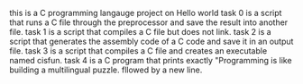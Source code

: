 this is a C programming langauge project on Hello world
task 0 is a script that runs a C file through the preprocessor and save the result into another file.
task 1 is a script that compiles a C file but does not link.
task 2 is a script that generates the assembly code of a C code and save it in an output file.
task 3 is a script that compiles a C file and creates an executable named cisfun.
task 4 is a C program that prints exactly "Programming is like building a multilingual puzzle. fllowed by a new line.